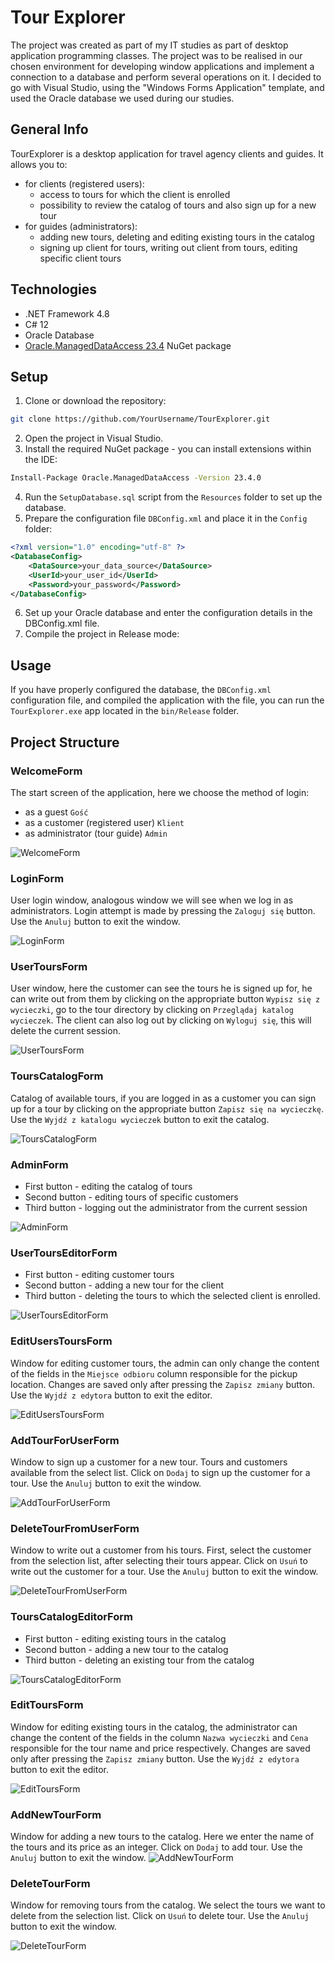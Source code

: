 # Tour Explorer
The project was created as part of my IT studies as part of desktop application programming classes. 
The project was to be realised in our chosen environment for developing window applications and implement a connection to a database and perform several operations on it.
I decided to go with Visual Studio, using the "Windows Forms Application" template, and used the Oracle database we used during our studies.

## General Info
TourExplorer is a desktop application for travel agency clients and guides. It allows you to:
- for clients (registered users):
    - access to tours for which the client is enrolled
    - possibility to review the catalog of tours and also sign up for a new tour
- for guides (administrators):
    - adding new tours, deleting and editing existing tours in the catalog
    - signing up client for tours, writing out client from tours, editing specific client tours

## Technologies
- .NET Framework 4.8
- C# 12
- Oracle Database
- [Oracle.ManagedDataAccess 23.4](https://www.nuget.org/packages/Oracle.ManagedDataAccess/23.4.0) NuGet package

## Setup  
1. Clone or download the repository:
```sh
git clone https://github.com/YourUsername/TourExplorer.git
```
2. Open the project in Visual Studio.
3. Install the required NuGet package - you can install extensions within the IDE:
```sh
Install-Package Oracle.ManagedDataAccess -Version 23.4.0
```
4. Run the `SetupDatabase.sql` script from the `Resources` folder to set up the database.
5. Prepare the configuration file `DBConfig.xml` and place it in the `Config` folder:
```xml
<?xml version="1.0" encoding="utf-8" ?>
<DatabaseConfig>
    <DataSource>your_data_source</DataSource>
    <UserId>your_user_id</UserId>
    <Password>your_password</Password>
</DatabaseConfig>
```
6. Set up your Oracle database and enter the configuration details in the DBConfig.xml file.
7. Compile the project in Release mode:
<!--
```sh
dotnet publish -c Release -r win-x64 --self-contained
```
-->

## Usage
If you have properly configured the database, the `DBConfig.xml` configuration file, and compiled the application with the file, you can run the `TourExplorer.exe` app located in the `bin/Release` folder.

## Project Structure
### WelcomeForm
The start screen of the application, here we choose the method of login:
- as a guest `Gość`
- as a customer (registered user) `Klient`
- as administrator (tour guide) `Admin`
  
![WelcomeForm](https://github.com/krystianbeduch/tour-explorer/blob/main/TourExplorer/Resources/FormsScreenShots/WelcomeForm.png)

### LoginForm
User login window, analogous window we will see when we log in as administrators. Login attempt is made by pressing the `Zaloguj się` button. Use the `Anuluj` button to exit the window.

![LoginForm](https://github.com/krystianbeduch/tour-explorer/blob/main/TourExplorer/Resources/FormsScreenShots/LoginForm.png)

### UserToursForm
User window, here the customer can see the tours he is signed up for, he can write out from them by clicking on the appropriate button `Wypisz się z wycieczki`, go to the tour directory by clicking on `Przeglądaj katalog wycieczek`. 
The client can also log out by clicking on `Wyloguj się`, this will delete the current session.

![UserToursForm](https://github.com/krystianbeduch/tour-explorer/blob/main/TourExplorer/Resources/FormsScreenShots/UserToursForm.png)

### ToursCatalogForm
Catalog of available tours, if you are logged in as a customer you can sign up for a tour by clicking on the appropriate button `Zapisz się na wycieczkę`. Use the `Wyjdź z katalogu wycieczek` button to exit the catalog.

![ToursCatalogForm](https://github.com/krystianbeduch/tour-explorer/blob/main/TourExplorer/Resources/FormsScreenShots/ToursCatalogForm.png)

### AdminForm
- First button - editing the catalog of tours
- Second button - editing tours of specific customers
- Third button - logging out the administrator from the current session

![AdminForm](https://github.com/krystianbeduch/tour-explorer/blob/main/TourExplorer/Resources/FormsScreenShots/AdminForm.png)

### UserToursEditorForm
- First button - editing customer tours
- Second button - adding a new tour for the client 
- Third button - deleting the tours to which the selected client is enrolled.

![UserToursEditorForm](https://github.com/krystianbeduch/tour-explorer/blob/main/TourExplorer/Resources/FormsScreenShots/UserToursEditorForm.png)

### EditUsersToursForm
Window for editing customer tours, the admin can only change the content of the fields in the `Miejsce odbioru` column responsible for the pickup location.
Changes are saved only after pressing the `Zapisz zmiany` button. Use the `Wyjdź z edytora` button to exit the editor.

![EditUsersToursForm](https://github.com/krystianbeduch/tour-explorer/blob/main/TourExplorer/Resources/FormsScreenShots/EditUsersToursForm.png)

### AddTourForUserForm
Window to sign up a customer for a new tour. Tours and customers available from the select list. Click on `Dodaj` to sign up the customer for a tour. Use the `Anuluj` button to exit the window.

![AddTourForUserForm](https://github.com/krystianbeduch/tour-explorer/blob/main/TourExplorer/Resources/FormsScreenShots/AddTourForUserForm.png)

### DeleteTourFromUserForm
Window to write out a customer from his tours. First, select the customer from the selection list, after selecting their tours appear. Click on `Usuń` to write out the customer for a tour. Use the `Anuluj` button to exit the window.

![DeleteTourFromUserForm](https://github.com/krystianbeduch/tour-explorer/blob/main/TourExplorer/Resources/FormsScreenShots/DeleteTourFromUserForm.png)

### ToursCatalogEditorForm
- First button - editing existing tours in the catalog
- Second button - adding a new tour to the catalog
- Third button - deleting an existing tour from the catalog

![ToursCatalogEditorForm](https://github.com/krystianbeduch/tour-explorer/blob/main/TourExplorer/Resources/FormsScreenShots/ToursCatalogEditorForm.png)

### EditToursForm
Window for editing existing tours in the catalog, the administrator can change the content of the fields in the column `Nazwa wycieczki` and `Cena` responsible for the tour name and price respectively.
Changes are saved only after pressing the `Zapisz zmiany` button. Use the `Wyjdź z edytora` button to exit the editor.

![EditToursForm](https://github.com/krystianbeduch/tour-explorer/blob/main/TourExplorer/Resources/FormsScreenShots/EditToursForm.png)

### AddNewTourForm
Window for adding a new tours to the catalog. Here we enter the name of the tours and its price as an integer. Click on `Dodaj` to add tour. Use the `Anuluj` button to exit the window.
![AddNewTourForm](https://github.com/krystianbeduch/tour-explorer/blob/main/TourExplorer/Resources/FormsScreenShots/AddNewTourForm.png)

### DeleteTourForm
Window for removing tours from the catalog. We select the tours we want to delete from the selection list. Click on `Usuń` to delete tour. Use the `Anuluj` button to exit the window.

![DeleteTourForm](https://github.com/krystianbeduch/tour-explorer/blob/main/TourExplorer/Resources/FormsScreenShots/DeleteTourForm.png)



